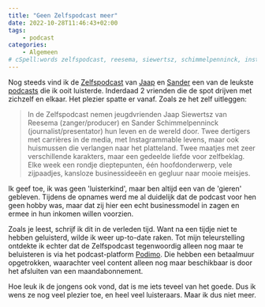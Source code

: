 ```yaml
---
title: "Geen Zelfspodcast meer"
date: 2022-10-28T11:46:43+02:00
tags:
    - podcast
categories:
    - Algemeen
# cSpell:words zelfspodcast, reesema, siewertsz, schimmelpenninck, instagrammable, podimo
---
```


Nog steeds vind ik de [Zelfspodcast][zelfspodcast] van [Jaap] en [Sander] een van de leukste [podcasts][podcast] die ik ooit luisterde. Inderdaad 2 vrienden die de spot drijven met zichzelf en elkaar. Het plezier spatte er vanaf. Zoals ze het zelf uitleggen:

> In de Zelfspodcast nemen jeugdvrienden Jaap Siewertsz van Reesema (zanger/producer) en Sander Schimmelpenninck (journalist/presentator) hun leven en de wereld door. Twee dertigers met carrières in de media, met Instagrammable levens, maar ook huismussen die verlangen naar het platteland. Twee maatjes met zeer verschillende karakters, maar een gedeelde liefde voor zelfbeklag. Elke week een rondje dieptepunten, één hoofdonderwerp, vele zijpaadjes, kansloze businessideeën en gegluur naar mooie meisjes.

Ik geef toe, ik was geen 'luisterkind', maar ben altijd een van de 'gieren' gebleven. Tijdens de opnames werd me al duidelijk dat de podcast voor hen geen hobby was, maar dat zij hier een echt businessmodel in zagen en ermee in hun inkomen willen voorzien.

Zoals je leest, schrijf ik dit in de verleden tijd. Want na een tijdje niet te hebben geluisterd, wilde ik weer up-to-date raken. Tot mijn teleurstelling ontdekte ik echter dat de Zelfspodcast tegenwoordig alleen nog maar te beluisteren is via het podcast-platform [Podimo][podimo]. Die hebben een betaalmuur opgetrokken, waarachter veel content alleen nog maar beschikbaar is door het afsluiten van een maandabonnement.

Hoe leuk ik de jongens ook vond, dat is me iets teveel van het goede. Dus ik wens ze nog veel plezier toe, en heel veel luisteraars. Maar ik dus niet meer.

[zelfspodcast]: https://zelfspodcast.nl/
[jaap]: https://nl.wikipedia.org/wiki/Jaap_Reesema
[sander]: https://nl.wikipedia.org/wiki/Sander_Schimmelpenninck
[podcast]: https://nl.wikipedia.org/wiki/Podcast
[podimo]: https://podimo.com/nl
